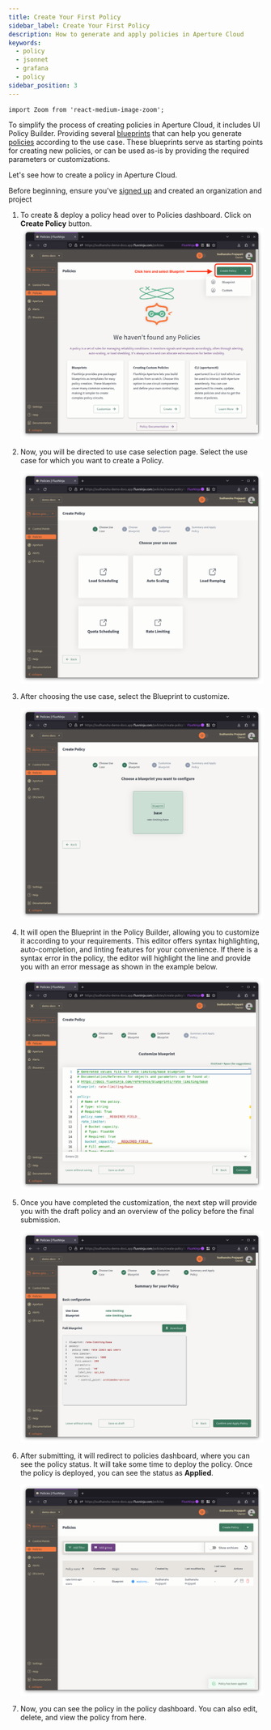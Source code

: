```yaml
---
title: Create Your First Policy
sidebar_label: Create Your First Policy
description: How to generate and apply policies in Aperture Cloud
keywords:
  - policy
  - jsonnet
  - grafana
  - policy
sidebar_position: 3
---
```


```mdx-code-block
import Zoom from 'react-medium-image-zoom';
```

To simplify the process of creating policies in Aperture Cloud, it includes UI
Policy Builder. Providing several [blueprints][blueprints] that can help you
generate [policies][policies] according to the use case. These blueprints serve
as starting points for creating new policies, or can be used as-is by providing
the required parameters or customizations.

Let's see how to create a policy in Aperture Cloud.

Before beginning, ensure you've [signed up][] and created an organization and
project

1. To create & deploy a policy head over to Policies dashboard. Click on
   **Create Policy** button. ![Policies Dashboard](./assets/2-create-policy.png)
2. Now, you will be directed to use case selection page. Select the use case for
   which you want to create a Policy.

   ![Use Case Selection](./assets/3-use-case-selection.png)

3. After choosing the use case, select the Blueprint to customize.

   ![Blueprint Selection](./assets/4-choose-blueprint.png)

4. It will open the Blueprint in the Policy Builder, allowing you to customize
   it according to your requirements. This editor offers syntax highlighting,
   auto-completion, and linting features for your convenience. If there is a
   syntax error in the policy, the editor will highlight the line and provide
   you with an error message as shown in the example below.

   ![Policy Builder](./assets/5-customize-blueprint.png)

5. Once you have completed the customization, the next step will provide you
   with the draft policy and an overview of the policy before the final
   submission.

   ![Deploy Policy](./assets/7-review-the-draft.png)

6. After submitting, it will redirect to policies dashboard, where you can see
   the policy status. It will take some time to deploy the policy. Once the
   policy is deployed, you can see the status as **Applied**.

   ![Policy Status](./assets/8-policy-applied.png)

7. Now, you can see the policy in the policy dashboard. You can also edit,
   delete, and view the policy from here.

[blueprints]: /reference/blueprints/blueprints.md
[policies]: /concepts/advanced/policy.md
[signed up]: /get-started/sign-up.md
